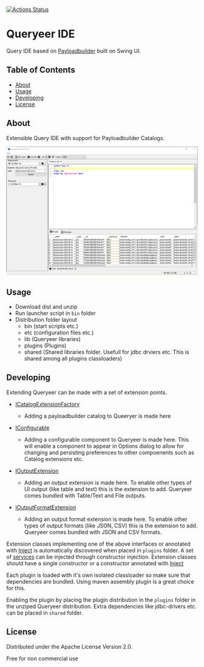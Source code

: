 [![Actions Status](https://github.com/kuseman/queryeer/workflows/Java%20CI%20with%20Maven/badge.svg)](https://github.com/kuseman/queryeer/actions)

# Queryeer IDE

Query IDE based on [Payloadbuilder](https://github.com/kuseman/payloadbuilder) built on Swing UI.

## Table of Contents

* [About](#about)
* [Usage](#usage)
* [Developing](#developing)
* [License](#license)

## About

Extensible Query IDE with support for Payloadbuilder Catalogs.

![Queryeer](/documentation/queryeer.png?raw=true "Queryeer")

## Usage

- Download dist and unzip
- Run launcher script in `bin` folder
- Distribution folder layout
  - bin  (start scripts etc.)
  - etc (configuration files etc.)
  - lib (Queryeer libraries)
  - plugins (Plugins)
  - shared (Shared libraries folder. Usefull for jdbc drviers etc. This is shared among all plugins classloaders)

## Developing

Extending Queryeer can be made with a set of extension points.

  - [ICatalogExtensionFactory](https://github.com/kuseman/queryeer/tree/master/queryeer-api/src/main/java/com/queryeer/api/extensions/catalog/ICatalogExtensionFactory.java)
    - Adding a payloadbuilder catalog to Queeryer is made here

   - [IConfigurable](https://github.com/kuseman/queryeer/tree/master/queryeer-api/src/main/java/com/queryeer/api/extensions/IConfigurable.java)
     - Adding a configurable component to Queryeer is made here. This will enable a component to appear in Options dialog to allow for changing and persisting preferences to other compoenents such as Catalog extensions etc.

   - [IOutputExtension](https://github.com/kuseman/queryeer/tree/master/queryeer-api/src/main/java/com/queryeer/api/extensions/output/IOutputExtension.java)
     - Adding an output extension is made here. To enable other types of UI output (like table and text) this is the extension to add. Queryeer comes bundled with Table/Text and File outputs.

   - [IOutputFormatExtension](https://github.com/kuseman/queryeer/tree/master/queryeer-api/src/main/java/com/queryeer/api/extensions/output/IOutputFormatExtension.java)
     - Adding an output format extension is made here. To enable other types of output formats (like JSON, CSV) this is the extension to add. Queryeer comes bundled with JSON and CSV formats.

Extension classes implementing one of the above interfaces or annotated with [Inject](https://github.com/kuseman/queryeer/tree/master/queryeer-api/src/main/java/com/queryeer/api/extensions/Inject.java) is automatically discovered when placed in `plugins` folder. A set of [services](https://github.com/kuseman/queryeer/tree/master/queryeer-api/src/main/java/com/queryeer/api/service) can be injected through constructor injection. Extension classes should have a single constructor or a constructor annotated with  [Inject](https://github.com/kuseman/queryeer/tree/master/queryeer-api/src/main/java/com/queryeer/api/extensions/Inject.java)

Each plugin is loaded with it's own isolated classloader so make sure that dependencies are bundled. Using maven assembly plugin is a great choice for this.

Enabling the plugin by placing the plugin distribution in the `plugins` folder in the unziped Queryeer distribution.
Extra dependencies like jdbc-drivers etc. can be placed in `shared` folder. 

## License

Distributed under the Apache License Version 2.0.

Free for non commercial use